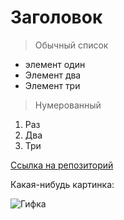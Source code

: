 # Заголовок

> Обычный список

- элемент один
- Элемент два
- Элемент три

> Нумерованный

1. Раз
1. Два
1. Три

[Ссылка на репозиторий](https://github.com/Bearegor/GitLearning)

Какая-нибудь картинка:

![Гифка](https://tenor.com/bRquz.gif)
